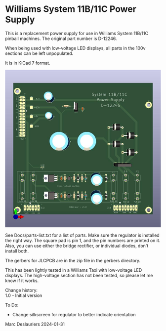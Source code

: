 # Williams System 11B/11C Power Supply

This is a replacement power supply for use in Williams System 11B/11C
pinball machines. The original part number is D-12246.

When being used with low-voltage LED displays, all parts in the 100v
sections can be left unpopulated.

It is in KiCad 7 format.

![Render of PCB](Docs/sys11c-power-supply.jpg)

See Docs/parts-list.txt for a list of parts. Make sure the regulator is
installed the right way. The square pad is pin 1, and the pin numbers are
printed on it. Also, you can use either the bridge rectifier, or individual
diodes, don't install both.

The gerbers for JLCPCB are in the zip file in the gerbers directory.

This has been lightly tested in a Williams Taxi with low-voltage LED
displays. The high-voltage section has not been tested, so please let me
know if it works.

Change history:  
1.0 - Initial version  

To Do:  
- Change silkscreen for regulator to better indicate orientation

Marc Deslauriers
2024-01-31
